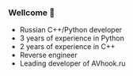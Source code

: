 ### Wellcome 👋
- Russian C++/Python developer 
- 3 years of experience in Python
- 2 years of experience in C++
- Reverse engineer
- Leading developer of AVhook.ru
